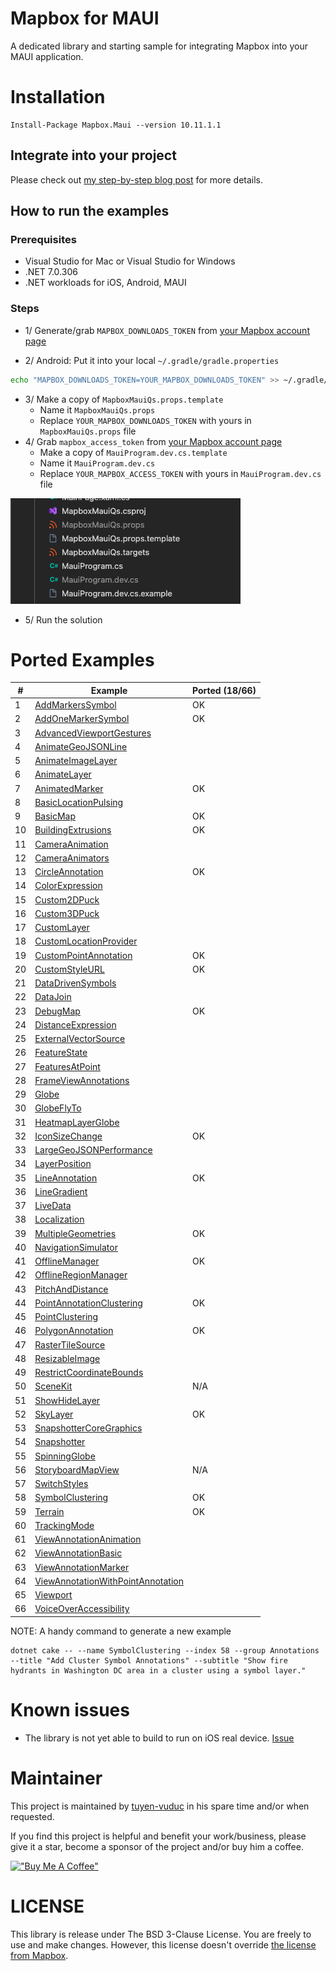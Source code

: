 # Mapbox for MAUI

A dedicated library and starting sample for integrating Mapbox into your MAUI application.

# Installation

```
Install-Package Mapbox.Maui --version 10.11.1.1
```

## Integrate into your project

Please check out [my step-by-step blog post](https://tuyen-vuduc.tech/how-to-use-mapbox-in-your-dotnet-maui-app) for more details.

## How to run the examples

### Prerequisites
- Visual Studio for Mac or Visual Studio for Windows
- .NET 7.0.306
- .NET workloads for iOS, Android, MAUI

### Steps

- 1/ Generate/grab `MAPBOX_DOWNLOADS_TOKEN` from [your Mapbox account page](https://account.mapbox.com/)
   
- 2/ Android: Put it into your local `~/.gradle/gradle.properties`

```bash
echo "MAPBOX_DOWNLOADS_TOKEN=YOUR_MAPBOX_DOWNLOADS_TOKEN" >> ~/.gradle/gradle.properties
```
- 3/ Make a copy of `MapboxMauiQs.props.template`
	- Name it `MapboxMauiQs.props`
	- Replace `YOUR_MAPBOX_DOWNLOADS_TOKEN` with yours in `MapboxMauiQs.props` file
- 4/ Grab `mapbox_access_token` from [your Mapbox account page](https://account.mapbox.com/)
    - Make a copy of `MauiProgram.dev.cs.template`
	- Name it `MauiProgram.dev.cs`
	- Replace `YOUR_MAPBOX_ACCESS_TOKEN` with yours in `MauiProgram.dev.cs` file

![Files with ignored](assets/files-w-ignored.png)

- 5/ Run the solution

# Ported Examples

| # | Example | Ported (18/66) |
| - | - | - |
| 1 | [AddMarkersSymbol](./src/qs/MapboxMauiQs/Examples/01.AddMarkersSymbol/AddMarkersSymbolExample.cs) |  OK  |
| 2 | [AddOneMarkerSymbol](./src/qs/MapboxMauiQs/Examples/02.AddOneMarkerSymbol/AddOneMarkerSymbolExample.cs) |  OK  |
| 3 | [AdvancedViewportGestures](./src/qs/MapboxMauiQs/Examples/03.AdvancedViewportGestures/AdvancedViewportGesturesExample.cs) |    |
| 4 | [AnimateGeoJSONLine](./src/qs/MapboxMauiQs/Examples/04.AnimateGeoJSONLine/AnimateGeoJSONLineExample.cs) |    |
| 5 | [AnimateImageLayer](./src/qs/MapboxMauiQs/Examples/05.AnimateImageLayer/AnimateImageLayerExample.cs) |    |
| 6 | [AnimateLayer](./src/qs/MapboxMauiQs/Examples/06.AnimateLayer/AnimateLayerExample.cs) |    |
| 7 | [AnimatedMarker](./src/qs/MapboxMauiQs/Examples/07.AnimatedMarker/AnimatedMarkerExample.cs) |  OK  |
| 8 | [BasicLocationPulsing](./src/qs/MapboxMauiQs/Examples/08.BasicLocationPulsing/BasicLocationPulsingExample.cs) |    |
| 9 | [BasicMap](./src/qs/MapboxMauiQs/Examples/09.BasicMap/BasicMapExample.xaml) |  OK  |
| 10 | [BuildingExtrusions](./src/qs/MapboxMauiQs/Examples/10.BuildingExtrusions/BuildingExtrusionsExample.cs) |  OK  |
| 11 | [CameraAnimation](./src/qs/MapboxMauiQs/Examples/11.CameraAnimation/CameraAnimationExample.cs) |    |
| 12 | [CameraAnimators](./src/qs/MapboxMauiQs/Examples/12.CameraAnimators/CameraAnimatorsExample.cs) |    |
| 13 | [CircleAnnotation](./src/qs/MapboxMauiQs/Examples/13.CircleAnnotation/CircleAnnotationExample.cs) |  OK  |
| 14 | [ColorExpression](./src/qs/MapboxMauiQs/Examples/14.ColorExpression/ColorExpressionExample.cs) |    |
| 15 | [Custom2DPuck](./src/qs/MapboxMauiQs/Examples/15.Custom2DPuck/Custom2DPuckExample.cs) |    |
| 16 | [Custom3DPuck](./src/qs/MapboxMauiQs/Examples/16.Custom3DPuck/Custom3DPuckExample.cs) |    |
| 17 | [CustomLayer](./src/qs/MapboxMauiQs/Examples/17.CustomLayer/CustomLayerExample.cs) |    |
| 18 | [CustomLocationProvider](./src/qs/MapboxMauiQs/Examples/18.CustomLocationProvider/CustomLocationProviderExample.cs) |    |
| 19 | [CustomPointAnnotation](./src/qs/MapboxMauiQs/Examples/19.CustomPointAnnotation/CustomPointAnnotationExample.cs) |  OK  |
| 20 | [CustomStyleURL](./src/qs/MapboxMauiQs/Examples/20.CustomStyleURL/CustomStyleURLExample.cs) |  OK  |
| 21 | [DataDrivenSymbols](./src/qs/MapboxMauiQs/Examples/21.DataDrivenSymbols/DataDrivenSymbolsExample.cs) |    |
| 22 | [DataJoin](./src/qs/MapboxMauiQs/Examples/22.DataJoin/DataJoinExample.cs) |    |
| 23 | [DebugMap](./src/qs/MapboxMauiQs/Examples/23.DebugMap/DebugMapExample.cs) |  OK  |
| 24 | [DistanceExpression](./src/qs/MapboxMauiQs/Examples/24.DistanceExpression/DistanceExpressionExample.cs) |    |
| 25 | [ExternalVectorSource](./src/qs/MapboxMauiQs/Examples/25.ExternalVectorSource/ExternalVectorSourceExample.cs) |    |
| 26 | [FeatureState](./src/qs/MapboxMauiQs/Examples/26.FeatureState/FeatureStateExample.cs) |    |
| 27 | [FeaturesAtPoint](./src/qs/MapboxMauiQs/Examples/27.FeaturesAtPoint/FeaturesAtPointExample.cs) |    |
| 28 | [FrameViewAnnotations](./src/qs/MapboxMauiQs/Examples/28.FrameViewAnnotations/FrameViewAnnotationsExample.cs) |    |
| 29 | [Globe](./src/qs/MapboxMauiQs/Examples/29.Globe/GlobeExample.cs) |    |
| 30 | [GlobeFlyTo](./src/qs/MapboxMauiQs/Examples/30.GlobeFlyTo/GlobeFlyToExample.cs) |    |
| 31 | [HeatmapLayerGlobe](./src/qs/MapboxMauiQs/Examples/31.HeatmapLayerGlobe/HeatmapLayerGlobeExample.cs) |    |
| 32 | [IconSizeChange](./src/qs/MapboxMauiQs/Examples/32.IconSizeChange/IconSizeChangeExample.cs) |  OK  |
| 33 | [LargeGeoJSONPerformance](./src/qs/MapboxMauiQs/Examples/33.LargeGeoJSONPerformance/LargeGeoJSONPerformanceExample.cs) |    |
| 34 | [LayerPosition](./src/qs/MapboxMauiQs/Examples/34.LayerPosition/LayerPositionExample.cs) |    |
| 35 | [LineAnnotation](./src/qs/MapboxMauiQs/Examples/35.LineAnnotation/LineAnnotationExample.cs) |  OK  |
| 36 | [LineGradient](./src/qs/MapboxMauiQs/Examples/36.LineGradient/LineGradientExample.cs) |    |
| 37 | [LiveData](./src/qs/MapboxMauiQs/Examples/37.LiveData/LiveDataExample.cs) |    |
| 38 | [Localization](./src/qs/MapboxMauiQs/Examples/38.Localization/LocalizationExample.cs) |    |
| 39 | [MultipleGeometries](./src/qs/MapboxMauiQs/Examples/39.MultipleGeometries/MultipleGeometriesExample.cs) |  OK  |
| 40 | [NavigationSimulator](./src/qs/MapboxMauiQs/Examples/40.NavigationSimulator/NavigationSimulatorExample.cs) |    |
| 41 | [OfflineManager](./src/qs/MapboxMauiQs/Examples/41.OfflineManager/OfflineManagerExample.cs) |  OK  |
| 42 | [OfflineRegionManager](./src/qs/MapboxMauiQs/Examples/42.OfflineRegionManager/OfflineRegionManagerExample.cs) |    |
| 43 | [PitchAndDistance](./src/qs/MapboxMauiQs/Examples/43.PitchAndDistance/PitchAndDistanceExample.cs) |    |
| 44 | [PointAnnotationClustering](./src/qs/MapboxMauiQs/Examples/44.PointAnnotationClustering/PointAnnotationClusteringExample.cs) |  OK  |
| 45 | [PointClustering](./src/qs/MapboxMauiQs/Examples/45.PointClustering/PointClusteringExample.cs) |    |
| 46 | [PolygonAnnotation](./src/qs/MapboxMauiQs/Examples/46.PolygonAnnotation/PolygonAnnotationExample.cs) |  OK  |
| 47 | [RasterTileSource](./src/qs/MapboxMauiQs/Examples/47.RasterTileSource/RasterTileSourceExample.cs) |    |
| 48 | [ResizableImage](./src/qs/MapboxMauiQs/Examples/48.ResizableImage/ResizableImageExample.cs) |    |
| 49 | [RestrictCoordinateBounds](./src/qs/MapboxMauiQs/Examples/49.RestrictCoordinateBounds/RestrictCoordinateBoundsExample.cs) |    |
| 50 | [SceneKit](./src/qs/MapboxMauiQs/Examples/50.SceneKit/SceneKitExample.cs) |  N/A  |
| 51 | [ShowHideLayer](./src/qs/MapboxMauiQs/Examples/51.ShowHideLayer/ShowHideLayerExample.cs) |    |
| 52 | [SkyLayer](./src/qs/MapboxMauiQs/Examples/52.SkyLayer/SkyLayerExample.cs) |  OK  |
| 53 | [SnapshotterCoreGraphics](./src/qs/MapboxMauiQs/Examples/53.SnapshotterCoreGraphics/SnapshotterCoreGraphicsExample.cs) |    |
| 54 | [Snapshotter](./src/qs/MapboxMauiQs/Examples/54.Snapshotter/SnapshotterExample.cs) |    |
| 55 | [SpinningGlobe](./src/qs/MapboxMauiQs/Examples/55.SpinningGlobe/SpinningGlobeExample.cs) |    |
| 56 | [StoryboardMapView](./src/qs/MapboxMauiQs/Examples/56.StoryboardMapView/StoryboardMapViewExample.cs) |  N/A  |
| 57 | [SwitchStyles](./src/qs/MapboxMauiQs/Examples/57.SwitchStyles/SwitchStylesExample.cs) |    |
| 58 | [SymbolClustering](./src/qs/MapboxMauiQs/Examples/58.SymbolClustering/SymbolClusteringExample.cs) |  OK  |
| 59 | [Terrain](./src/qs/MapboxMauiQs/Examples/59.Terrain/TerrainExample.cs) |  OK  |
| 60 | [TrackingMode](./src/qs/MapboxMauiQs/Examples/60.TrackingMode/TrackingModeExample.cs) |    |
| 61 | [ViewAnnotationAnimation](./src/qs/MapboxMauiQs/Examples/61.ViewAnnotationAnimation/ViewAnnotationAnimationExample.cs) |    |
| 62 | [ViewAnnotationBasic](./src/qs/MapboxMauiQs/Examples/62.ViewAnnotationBasic/ViewAnnotationBasicExample.cs) |    |
| 63 | [ViewAnnotationMarker](./src/qs/MapboxMauiQs/Examples/63.ViewAnnotationMarker/ViewAnnotationMarkerExample.cs) |    |
| 64 | [ViewAnnotationWithPointAnnotation](./src/qs/MapboxMauiQs/Examples/64.ViewAnnotationWithPointAnnotation/ViewAnnotationWithPointAnnotationExample.cs) |    |
| 65 | [Viewport](./src/qs/MapboxMauiQs/Examples/65.Viewport/ViewportExample.cs) |    |
| 66 | [VoiceOverAccessibility](./src/qs/MapboxMauiQs/Examples/66.VoiceOverAccessibility/VoiceOverAccessibilityExample.cs) |    |

NOTE: A handy command to generate a new example

```
dotnet cake -- --name SymbolClustering --index 58 --group Annotations --title "Add Cluster Symbol Annotations" --subtitle "Show fire hydrants in Washington DC area in a cluster using a symbol layer."
````

# Known issues
- The library is not yet able to build to run on iOS real device. [Issue](https://github.com/xamarin/xamarin-macios/issues/8917)

# Maintainer
This project is maintained by [tuyen-vuduc](https://github.com/tuyen-vuduc) in his spare time and/or when requested.<br>

If you find this project is helpful and benefit your work/business, please give it a star, become a sponsor of the project and/or buy him a coffee.

[!["Buy Me A Coffee"](https://www.buymeacoffee.com/assets/img/custom_images/orange_img.png)](https://www.buymeacoffee.com/tuyen.vuduc)

# LICENSE
This library is release under The BSD 3-Clause License. You are freely to use and make changes. 
However, this license doesn't override [the license from Mapbox](https://www.mapbox.com/legal/tos).